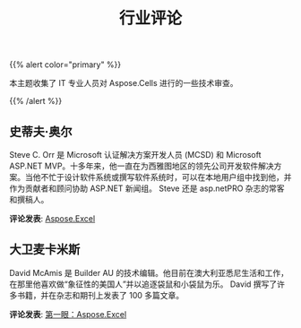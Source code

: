 ﻿---
title: 行业评论
type: docs
weight: 30
url: /zh/net/industry-reviews/
---
{{% alert color="primary" %}} 

本主题收集了 IT 专业人员对 Aspose.Cells 进行的一些技术审查。

{{% /alert %}} 
## **史蒂夫·奥尔**
Steve C. Orr 是 Microsoft 认证解决方案开发人员 (MCSD) 和 Microsoft ASP.NET MVP。十多年来，他一直在为西雅图地区的领先公司开发软件解决方案。当他不忙于设计软件系统或撰写软件系统时，可以在本地用户组中找到他，并作为贡献者和顾问协助 ASP.NET 新闻组。 Steve 还是 asp.netPRO 杂志的常客和撰稿人。

**评论发表**: [Aspose.Excel](https://www.itprotoday.com/development-techniques-and-management/asposeexcel)
## **大卫麦卡米斯**
David McAmis 是 Builder AU 的技术编辑。他目前在澳大利亚悉尼生活和工作，在那里他喜欢做“象征性的美国人”并以追逐袋鼠和小袋鼠为乐。 David 撰写了许多书籍，并在杂志和期刊上发表了 100 多篇文章。

**评论发表**: [第一眼：Aspose.Excel](https://www.zdnet.com/article/first-look-aspose-excel/)
